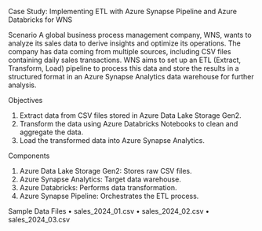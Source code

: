Case Study: Implementing ETL with Azure Synapse Pipeline and Azure Databricks for WNS

Scenario
A global business process management company, WNS, wants to analyze its sales data to derive insights and optimize its operations. The company has data coming from multiple sources, including CSV files containing daily sales transactions. WNS aims to set up an ETL (Extract, Transform, Load) pipeline to process this data and store the results in a structured format in an Azure Synapse Analytics data warehouse for further analysis.

Objectives
1.	Extract data from CSV files stored in Azure Data Lake Storage Gen2.
2.	Transform the data using Azure Databricks Notebooks to clean and aggregate the data.
3.	Load the transformed data into Azure Synapse Analytics.

Components
1.	Azure Data Lake Storage Gen2: Stores raw CSV files.
2.	Azure Synapse Analytics: Target data warehouse.
3.	Azure Databricks: Performs data transformation.
4.	Azure Synapse Pipeline: Orchestrates the ETL process.

Sample Data Files
•	sales_2024_01.csv
•	sales_2024_02.csv
•	sales_2024_03.csv


